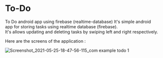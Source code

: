 # To-Do
To Do android app using firebase (realtime-database)
It's simple android app for storing tasks using realtime database (firebase).  
It's allows updating and deleting tasks by swiping left and right respectively.

Here are the screens of the application :

![Screenshot_2021-05-25-18-47-56-115_com example todo 1](https://user-images.githubusercontent.com/60170680/119774438-c9f20d00-bedf-11eb-9742-64f1e6011012.jpg)
